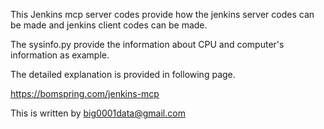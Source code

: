 This Jenkins mcp server codes provide how the jenkins server codes can be made and jenkins client codes can be made.

The sysinfo.py provide the information about CPU and computer's information as example.

The detailed explanation is provided  in following page.

https://bomspring.com/jenkins-mcp

This is written by big0001data@gmail.com
